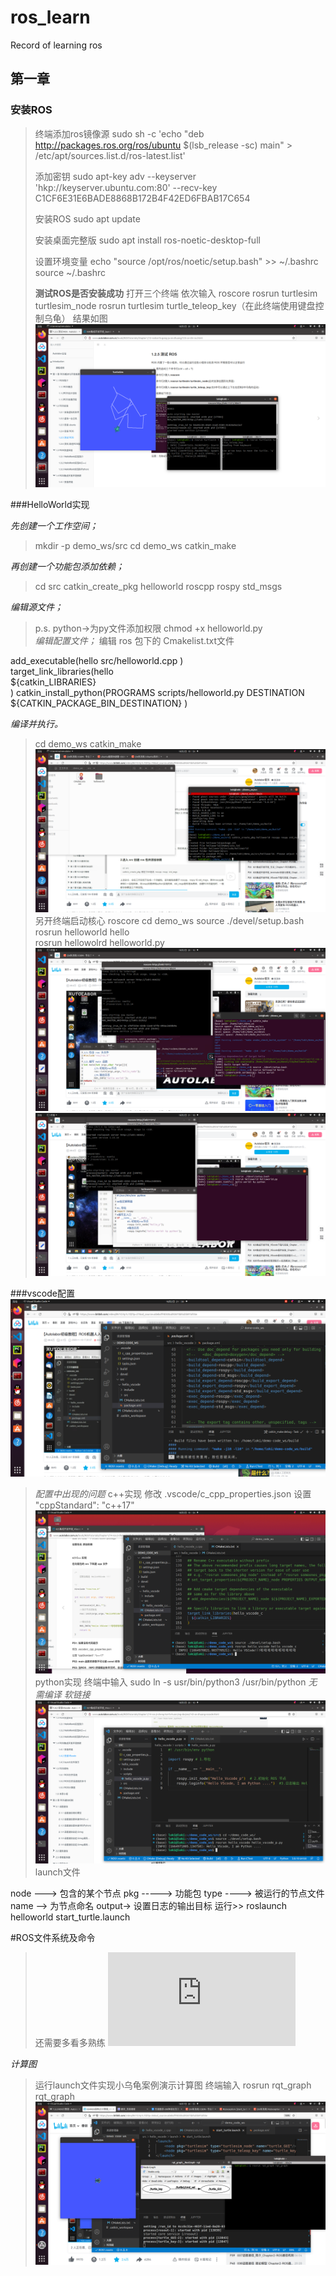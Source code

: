 # ros_learn
Record of learning ros

## 第一章
### 安装ROS

> 终端添加ros镜像源
> sudo sh -c 'echo "deb http://packages.ros.org/ros/ubuntu $(lsb_release -sc) main" > /etc/apt/sources.list.d/ros-latest.list'
> 
> 添加密钥
> sudo apt-key adv --keyserver 'hkp://keyserver.ubuntu.com:80' --recv-key C1CF6E31E6BADE8868B172B4F42ED6FBAB17C654
> 
> 安装ROS
> sudo apt update
> 
> 安装桌面完整版
> sudo apt install ros-noetic-desktop-full
> 
> 设置环境变量
> echo "source /opt/ros/noetic/setup.bash" >> ~/.bashrc
> source ~/.bashrc
> 
> **测试ROS是否安装成功**
> 打开三个终端 依次输入
> roscore
> rosrun turtlesim turtlesim_node
> rosrun turtlesim turtle_teleop_key（在此终端使用键盘控制乌龟）
> 结果如图
![text](https://github.com/lokiiiiiiiiii/ros_learn/blob/main/img/%E6%B5%8B%E8%AF%95ros.png)

###HelloWorld实现

*先创建一个工作空间；*
> mkdir -p demo_ws/src
> cd demo_ws
> catkin_make

*再创建一个功能包添加依赖；*
> cd src
> catkin_create_pkg helloworld roscpp rospy std_msgs

*编辑源文件；*                                     
>p.s. python->为py文件添加权限
>             chmod +x helloworld.py          
*编辑配置文件；*
> 编辑 ros 包下的 Cmakelist.txt文件                 
>
add_executable(hello src/helloworld.cpp 
)                                          
target_link_libraries(hello               
  ${catkin_LIBRARIES}                   
)
catkin_install_python(PROGRAMS
scripts/helloworld.py
DESTINATION ${CATKIN_PACKAGE_BIN_DESTINATION}
)

*编译并执行。*
> cd demo_ws
> catkin_make
![make](https://github.com/lokiiiiiiiiii/ros_learn/blob/main/img/helloworld.png)
> 另开终端启动核心
> roscore
> cd demo_ws
> source ./devel/setup.bash
> rosrun  helloworld hello  
> rosrun hellowolrd helloworld.py
![helloworld_c](https://github.com/lokiiiiiiiiii/ros_learn/blob/main/img/helloworld2.png)
![helloworld_py](https://github.com/lokiiiiiiiiii/ros_learn/blob/main/img/helloworld_py.png)

###vscode配置
![code_cmake](https://github.com/lokiiiiiiiiii/ros_learn/blob/main/img/vscode%20%E9%85%8D%E7%BD%AE.png)
> *配置中出现的问题*
> c++实现
> 修改 .vscode/c_cpp_properties.json
> 设置 "cppStandard": "c++17"
![code_C](https://github.com/lokiiiiiiiiii/ros_learn/blob/main/img/vscode_c%2B%2B.png)
> python实现
> 终端中输入 sudo ln -s usr/bin/python3 /usr/bin/python
> *无需编译 软链接*
![code_py](https://github.com/lokiiiiiiiiii/ros_learn/blob/main/img/vscode_py.png)
launch文件
<launch>
    <node pkg="helloworld" type="demo_hello" name="hello" output="screen" />
    <node pkg="turtlesim" type="turtlesim_node" name="turtle_GUI"/>
    <node pkg="turtlesim" type="turtle_teleop_key" name="turtle_key" />
</launch>
node ---> 包含的某个节点
pkg -----> 功能包
type ----> 被运行的节点文件
name --> 为节点命名
output-> 设置日志的输出目标
运行>> roslaunch helloworld start_turtle.launch

#ROS文件系统及命令
> 还需要多看多熟练
![ros!](http://www.autolabor.com.cn/book/ROSTutorials/chapter1/15-ben-zhang-xiao-jie/151-roswen-jian-xi-tong.html)


*计算图*
> 运行launch文件实现小乌龟案例演示计算图
> 终端输入 rosrun rqt_graph rqt_graph
![rqt_graph](https://github.com/lokiiiiiiiiii/ros_learn/blob/main/img/%E8%AE%A1%E7%AE%97%E5%9B%BE.png)
